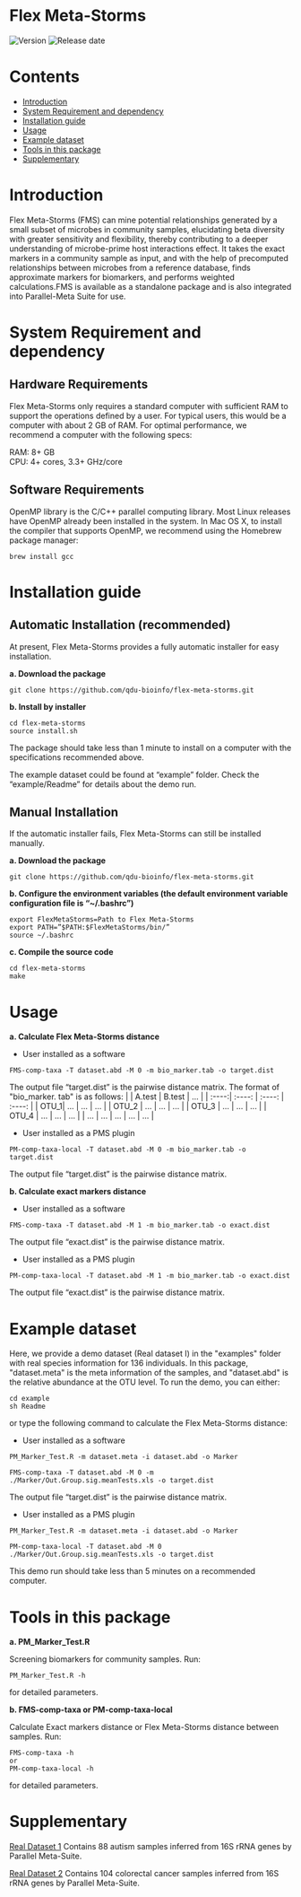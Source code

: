# Flex Meta-Storms

![Version](https://img.shields.io/badge/Version-1.0%20-brightgreen)
![Release date](https://img.shields.io/badge/Released%20date-Sept.%2021%2C%202022-brightgreen)



# Contents

- [Introduction](#introduction)
- [System Requirement and dependency](#system-requirement-and-dependency)
- [Installation guide](#installation-guide)
- [Usage](#usage)
- [Example dataset](#example-dataset)
- [Tools in this package](#tools-in-this-package)
- [Supplementary](#supplementary)

  

# Introduction

Flex Meta-Storms (FMS) can mine potential relationships generated by a small subset of microbes in community samples, elucidating beta diversity with greater sensitivity and flexibility, thereby contributing to a deeper understanding of microbe-prime host interactions effect. It takes the exact markers in a community sample as input, and with the help of precomputed relationships between microbes from a reference database, finds approximate markers for biomarkers, and performs weighted calculations.FMS is available as a standalone package and is also integrated into Parallel-Meta Suite for use.

# System Requirement and dependency

## Hardware Requirements

Flex Meta-Storms only requires a standard computer with sufficient RAM to support the operations defined by a user. For typical users, this would be a computer with about 2 GB of RAM. For optimal performance, we recommend a computer with the following specs:

  RAM: 8+ GB  
  CPU: 4+ cores, 3.3+ GHz/core

## Software Requirements

OpenMP library is the C/C++ parallel computing library. Most Linux releases have OpenMP already been installed in the system. In Mac OS X, to install the compiler that supports OpenMP, we recommend using the Homebrew package manager:
```
brew install gcc
```

# Installation guide

## Automatic Installation (recommended)

At present, Flex Meta-Storms provides a fully automatic installer for easy installation.

**a. Download the package**

```
git clone https://github.com/qdu-bioinfo/flex-meta-storms.git	
```

**b. Install by installer**
```
cd flex-meta-storms
source install.sh
```

The package should take less than 1 minute to install on a computer with the specifications recommended above.

The example dataset could be found at “example” folder. Check the “example/Readme” for details about the demo run.

## Manual Installation

If the automatic installer fails, Flex Meta-Storms can still be installed manually.

**a. Download the package**
```
git clone https://github.com/qdu-bioinfo/flex-meta-storms.git	
```

**b. Configure the environment variables (the default environment variable configuration file is “~/.bashrc”)**
```
export FlexMetaStorms=Path to Flex Meta-Storms
export PATH=”$PATH:$FlexMetaStorms/bin/”
source ~/.bashrc
```
**c. Compile the source code**

```
cd flex-meta-storms
make
```
# Usage
**a.  Calculate Flex Meta-Storms distance**
- User installed as a software
```
FMS-comp-taxa -T dataset.abd -M 0 -m bio_marker.tab -o target.dist
```
The output file “target.dist” is the pairwise distance matrix. 
The format of "bio_marker. tab" is as follows:
|  | A.test | B.test | ... |
| :----:| :----: | :----: | :----: |
| OTU_1| ... | ... | ... |
| OTU_2 | ... | ... | ... |
| OTU_3 | ... | ... | ... |
| OTU_4 | ... | ... | ... |
| ... | ... | ... | ... | ... |

- User installed as a PMS plugin
```
PM-comp-taxa-local -T dataset.abd -M 0 -m bio_marker.tab -o target.dist
```
The output file “target.dist” is the pairwise distance matrix. 

**b. Calculate exact markers distance**
- User installed as a software
```
FMS-comp-taxa -T dataset.abd -M 1 -m bio_marker.tab -o exact.dist
```
The output file “exact.dist” is the pairwise distance matrix. 

- User installed as a PMS plugin
```
PM-comp-taxa-local -T dataset.abd -M 1 -m bio_marker.tab -o exact.dist
```
The output file “exact.dist” is the pairwise distance matrix. 

# Example dataset
Here, we provide a demo dataset (Real dataset I) in the "examples" folder with real species information for 136 individuals. In this package, "dataset.meta" is the meta information of the samples, and "dataset.abd" is the relative abundance at the OTU level.
To run the demo, you can either:
```
cd example
sh Readme
```
or type the following command to calculate the Flex Meta-Storms distance:
- User installed as a software
```
PM_Marker_Test.R -m dataset.meta -i dataset.abd -o Marker

FMS-comp-taxa -T dataset.abd -M 0 -m ./Marker/Out.Group.sig.meanTests.xls -o target.dist
```
The output file “target.dist” is the pairwise distance matrix. 

- User installed as a PMS plugin
```
PM_Marker_Test.R -m dataset.meta -i dataset.abd -o Marker

PM-comp-taxa-local -T dataset.abd -M 0 ./Marker/Out.Group.sig.meanTests.xls -o target.dist
```

This demo run should take less than 5 minutes on a recommended computer.

# Tools in this package
**a. PM_Marker_Test.R**

Screening biomarkers for community samples. Run:
```
PM_Marker_Test.R -h
```
for detailed parameters.


**b. FMS-comp-taxa or PM-comp-taxa-local**

Calculate Exact markers distance or Flex Meta-Storms distance between samples. Run:
```
FMS-comp-taxa -h 
or
PM-comp-taxa-local -h
```
for detailed parameters.



# Supplementary

[Real Dataset 1](http://) Contains 88 autism samples inferred from 16S rRNA genes by Parallel Meta-Suite.

[Real Dataset 2](http://) Contains 104 colorectal cancer samples inferred from 16S rRNA genes by Parallel Meta-Suite.




